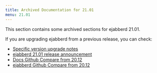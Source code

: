 ```yaml
---
title: Archived Documentation for 21.01
menu: 21.01
---
```


This section contains some archived sections for ejabberd 21.01.

If you are upgrading ejabberd from a previous release, you can check:

* [Specific version upgrade notes](/admin/upgrade/#specific-version-upgrade-notes)
* [ejabberd 21.01 release announcement](https://www.process-one.net/blog/ejabberd-21-01/)
* [Docs Github Compare from 20.12](https://github.com/processone/docs.ejabberd.im/compare/20.12...21.01)
* [ejabberd Github Compare from 20.12](https://github.com/processone/ejabberd/compare/20.12...21.01)

